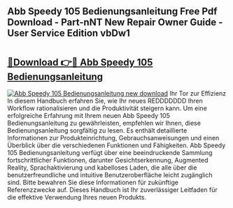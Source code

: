 ## Abb Speedy 105 Bedienungsanleitung Free Pdf Download - Part-nNT New Repair Owner Guide - User Service Edition vbDw1

# <h2><a href="http://df1abjz.blite.top/?on=Abb+Speedy+105+Bedienungsanleitung">🔗Download 👉🔴 Abb Speedy 105 Bedienungsanleitung</a></h2>

[![Abb Speedy 105 Bedienungsanleitung new download](https://i.imgur.com/lujVjoI.png)](http://df1abjz.blite.top/?on=Abb+Speedy+105+Bedienungsanleitung)
Ihr Tor zur Effizienz In diesem Handbuch erfahren Sie, wie Ihr neues REDDDDDDD Ihren Workflow rationalisieren und die Produktivität steigern kann. Um eine erfolgreiche Erfahrung mit Ihrem neuen Abb Speedy 105 Bedienungsanleitung zu gewährleisten, empfehlen wir Ihnen, diese Bedienungsanleitung sorgfältig zu lesen. Es enthält detaillierte Informationen zur Produkteinrichtung, Gebrauchsanweisungen und einen Überblick über die verschiedenen Funktionen und Fähigkeiten. Abb Speedy 105 Bedienungsanleitung verfügt über eine beeindruckende Sammlung fortschrittlicher Funktionen, darunter Gesichtserkennung, Augmented Reality, Sprachaktivierung und kabelloses Laden, die alle über die benutzerfreundliche und intuitive Benutzeroberfläche leicht zugänglich sind. Bitte bewahren Sie diese Informationen für zukünftige Referenzzwecke auf. Dieses Handbuch ist Ihr zuverlässiger Leitfaden für die effektive Verwendung Ihres neuen Produkts.
